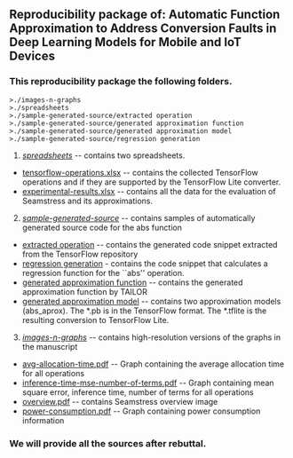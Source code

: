 ## Reproducibility package of: Automatic Function Approximation to Address Conversion Faults in Deep Learning Models for Mobile and IoT Devices

### This reproducibility package the following folders.
```
>./images-n-graphs
>./spreadsheets
>./sample-generated-source/extracted operation
>./sample-generated-source/generated approximation function
>./sample-generated-source/generated approximation model
>./sample-generated-source/regression generation
```

1. *[spreadsheets](spreadsheets)* -- contains two spreadsheets. 
 * [tensorflow-operations.xlsx](spreadsheets/tensorflow-operations.xlsx) -- contains the collected TensorFlow operations and if they are supported by the TensorFlow Lite converter.
 * [experimental-results.xlsx](spreadsheets/experimental-results.xlsx) -- contains all the data for the evaluation of Seamstress and its approximations.
2. *[sample-generated-source](sample-generated-source)* -- contains samples of automatically generated source code for the abs function
 * [extracted operation](sample-generated-source/extracted%20operation) -- contains the generated code snippet extracted from the TensorFlow repository
 * [regression generation](sample-generated-source/regression%20generation) - contains the code snippet that calculates a regression function for the ``abs'' operation.
 * [generated approximation function](sample-generated-source/generated%20approximation%20function) -- contains the generated approximation function by TAILOR
 * [generated approximation model](sample-generated-source/generated%20approximation%20model) -- contains two approximation models (abs_aprox). The *.pb is in the TensorFlow format. The *.tflite is the resulting conversion to TensorFlow Lite.
3. *[images-n-graphs](images-n-graphs)* -- contains high-resolution versions of the graphs in the manuscript
 * [avg-allocation-time.pdf](images-n-graphs/avg-allocation-time.pdf) -- Graph containing the average allocation time for all operations
 * [inference-time-mse-number-of-terms.pdf](images-n-graphs/inference-time-mse-number-of-terms.pdf) -- Graph containing mean square error, inference time, number of terms for all operations
 * [overview.pdf](images-n-graphs/overview.pdf) -- contains Seamstress overview image
 * [power-consumption.pdf](images-n-graphs/power-consumption.pdf) -- Graph containing power consumption information
 
 ### We will provide all the sources after rebuttal.
